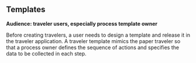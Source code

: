 ## Templates

**Audience: traveler users, especially process template owner**

Before creating travelers, a user needs to design a template and release it in
the traveler application. A traveler template mimics the paper traveler so that
a process owner defines the sequence of actions and specifies the data to be
collected in each step.
